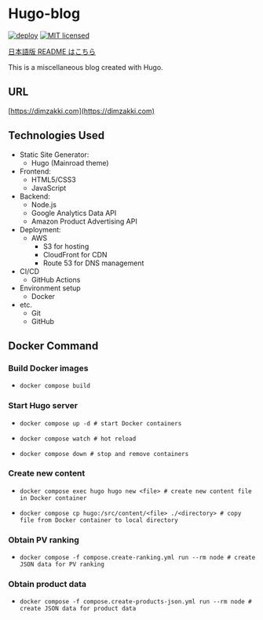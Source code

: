# Hugo-blog

[![deploy](https://github.com/Dim0000/hugo-blog/actions/workflows/deploy.yml/badge.svg)](https://github.com/Dim0000/hugo-blog/actions/workflows/deploy.yml)
[![MIT licensed](https://img.shields.io/badge/license-MIT-blue.svg)](https://github.com/Dim0000/hugo-blog/blob/main/LICENSE)

[日本語版 README はこちら](https://github.com/Dim0000/hugo-blog/blob/main/README-ja.md)

This is a miscellaneous blog created with Hugo.

## URL

[https://dimzakki.com](https://dimzakki.com)

## Technologies Used

* Static Site Generator:
  * Hugo (Mainroad theme)
* Frontend:
  * HTML5/CSS3
  * JavaScript
* Backend:
  * Node.js
  * Google Analytics Data API
  * Amazon Product Advertising API
* Deployment:
  * AWS
    * S3 for hosting
    * CloudFront for CDN
    * Route 53 for DNS management
* CI/CD
  * GitHub Actions
* Environment setup
  * Docker
* etc.
  * Git
  * GitHub

## Docker Command

### Build Docker images

* `docker compose build`

### Start Hugo server

* `docker compose up -d # start Docker containers` 

* `docker compose watch # hot reload`

* `docker compose down # stop and remove containers`

### Create new content

* `docker compose exec hugo hugo new <file> # create new content file in Docker container`

* `docker compose cp hugo:/src/content/<file> ./<directory> # copy file from Docker container to local directory`

### Obtain PV ranking

* `docker compose -f compose.create-ranking.yml run --rm node # create JSON data for PV ranking`

### Obtain product data

* `docker compose -f compose.create-products-json.yml run --rm node # create JSON data for product data`